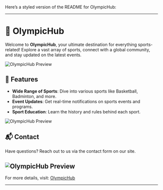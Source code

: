Here’s a styled version of the README for OlympicHub:

---

# **🏅 OlympicHub**

Welcome to **OlympicHub**, your ultimate destination for everything sports-related! Explore a vast array of sports, connect with a global community, and stay updated on the latest events.

![OlympicHub Preview](/OlympicHub.github.io/Image/Screenshot%202025-01-27%20152206.png)


## 🌟 **Features**
- **Wide Range of Sports**: Dive into various sports like Basketball, Badminton, and more.
- **Event Updates**: Get real-time notifications on sports events and programs.
- **Sport Education**: Learn the history and rules behind each sport.


![OlympicHub Preview](/OlympicHub.github.io/Image/Screenshot%202025-01-27%20153845.png)

## 📬 **Contact**
Have questions? Reach out to us via the contact form on our site.

![OlympicHub Preview](/OlympicHub.github.io/Image/Screenshot%202025-01-27%20154125.png)
---

For more details, visit: [OlympicHub](https://olympichub.github.io/)

--- 
